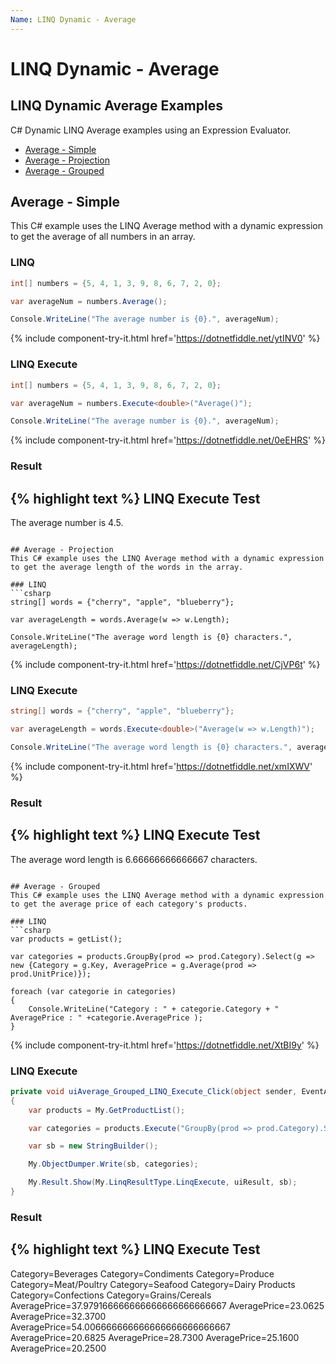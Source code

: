 ```yaml
---
Name: LINQ Dynamic - Average
---
```


# LINQ Dynamic - Average

## LINQ Dynamic Average Examples
C# Dynamic LINQ Average examples using an Expression Evaluator.

- [Average - Simple](#average---simple)
- [Average - Projection](#average---projection)
- [Average - Grouped](#average---grouped)

## Average - Simple
This C# example uses the LINQ Average method with a dynamic expression to get the average of all numbers in an array.

### LINQ
```csharp
int[] numbers = {5, 4, 1, 3, 9, 8, 6, 7, 2, 0};

var averageNum = numbers.Average();

Console.WriteLine("The average number is {0}.", averageNum);
```
{% include component-try-it.html href='https://dotnetfiddle.net/ytINV0' %}


### LINQ Execute
```csharp
int[] numbers = {5, 4, 1, 3, 9, 8, 6, 7, 2, 0};

var averageNum = numbers.Execute<double>("Average()");

Console.WriteLine("The average number is {0}.", averageNum);
```
{% include component-try-it.html href='https://dotnetfiddle.net/0eEHRS' %}

### Result
{% highlight text %}
LINQ Execute Test
------------------------------
The average number is 4.5.

```

## Average - Projection
This C# example uses the LINQ Average method with a dynamic expression to get the average length of the words in the array.

### LINQ
```csharp
string[] words = {"cherry", "apple", "blueberry"};

var averageLength = words.Average(w => w.Length);

Console.WriteLine("The average word length is {0} characters.", averageLength);
```
{% include component-try-it.html href='https://dotnetfiddle.net/CjVP6t' %}

### LINQ Execute
```csharp
string[] words = {"cherry", "apple", "blueberry"};

var averageLength = words.Execute<double>("Average(w => w.Length)");

Console.WriteLine("The average word length is {0} characters.", averageLength);
```
{% include component-try-it.html href='https://dotnetfiddle.net/xmIXWV' %}

### Result
{% highlight text %}
LINQ Execute Test
------------------------------
The average word length is 6.66666666666667 characters.

```

## Average - Grouped
This C# example uses the LINQ Average method with a dynamic expression to get the average price of each category's products.

### LINQ
```csharp
var products = getList();

var categories = products.GroupBy(prod => prod.Category).Select(g => new {Category = g.Key, AveragePrice = g.Average(prod => prod.UnitPrice)});

foreach (var categorie in categories) 
{
	Console.WriteLine("Category : " + categorie.Category + " AveragePrice : " +categorie.AveragePrice );
}
```
{% include component-try-it.html href='https://dotnetfiddle.net/XtBI9y' %}

### LINQ Execute
```csharp
private void uiAverage_Grouped_LINQ_Execute_Click(object sender, EventArgs e)
{
	var products = My.GetProductList();

	var categories = products.Execute("GroupBy(prod => prod.Category).Select(g => new { Category = g.Key, AveragePrice = g.Average(prod => prod.UnitPrice) })");

	var sb = new StringBuilder();

	My.ObjectDumper.Write(sb, categories);

	My.Result.Show(My.LinqResultType.LinqExecute, uiResult, sb);
}
```

### Result
{% highlight text %}
LINQ Execute Test
------------------------------
Category=Beverages 
Category=Condiments 
Category=Produce 
Category=Meat/Poultry 
Category=Seafood 
Category=Dairy Products 
Category=Confections 
Category=Grains/Cereals	AveragePrice=37.979166666666666666666666667 
AveragePrice=23.0625 
AveragePrice=32.3700 
AveragePrice=54.006666666666666666666666667 
AveragePrice=20.6825 
AveragePrice=28.7300 
AveragePrice=25.1600 
AveragePrice=20.2500

```
